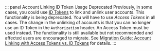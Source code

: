 ::: panel Account Linking ID Token Usage Deprecated
Previously, in some cases, you could use [ID Tokens](/tokens/concepts/id-tokens) to link and unlink user accounts. This functionality is being deprecated. You will have to use <dfn data-key="access-token">Access Tokens</dfn> in all cases. The change in the unlinking of accounts is that you can no longer use an ID Token in the `Authorization` header. An Access Token must be used instead. The functionality is still available but not recommended and affected users are encouraged to migrate. See [Migration Guide: Account Linking with Access Tokens vs. ID Tokens](/migrations/guides/account-linking) for details.
:::

